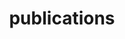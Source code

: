 ---
layout: page
title: publications
permalink: /pages
redirect_to: https://scholar.google.com/citations?user=fZoCmiYAAAAJ&hl=en
---